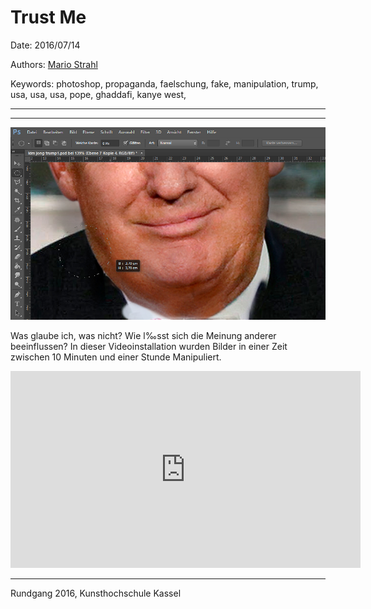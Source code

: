 # Trust Me

Date: 2016/07/14

Authors: [Mario Strahl](https://www.mariostrahl.de)

Keywords: photoshop, propaganda, faelschung, fake, manipulation, trump, usa, usa, usa, pope, ghaddafi, kanye west,

---
---

![](12.jpg)

Was glaube ich, was nicht? Wie l‰sst sich die Meinung anderer beeinflussen?
In dieser Videoinstallation wurden Bilder in einer Zeit zwischen 10 Minuten und einer Stunde Manipuliert.

<iframe width="560" height="315" src="https://www.youtube.com/watch?v=s7PIjh2UQ5A" frameborder="0" allowfullscreen></iframe>

---

Rundgang 2016, Kunsthochschule Kassel